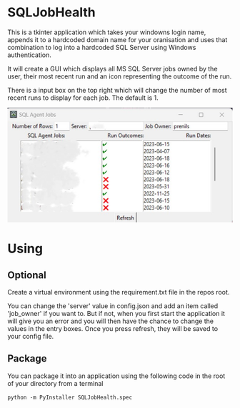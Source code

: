 # SQLJobHealth

This is a tkinter application which takes your windowns login name, appends it to a hardcoded domain name for your oranisation and uses that combination to log into a hardcoded SQL Server using Windows authentication.

It will create a GUI which displays all MS SQL Server jobs owned by the user, their most recent run and an icon representing the outcome of the run. 

There is a input box on the top right which will change the number of most recent runs to display for each job. The default is 1.

![Alt text](image.png)
# Using
## Optional
Create a virtual environment using the requirement.txt file in the repos root.

You can change the 'server' value in config.json and add an item called 'job_owner' if you want to. But if not, when you first start the application it will give you an error and you will then have the chance to change the values in the entry boxes. Once you press refresh, they will be saved to your config file.

## Package
You can package it into an application using the following code in the root of your directory from a terminal
```shell
python -m PyInstaller SQLJobHealth.spec
